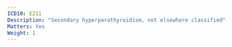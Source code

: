 ```yaml
---
ICD10: E211
Description: "Secondary hyperparathyroidism, not elsewhere classified"
Matters: Yes
Weight: 1
---
```

